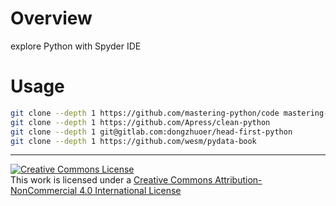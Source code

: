 # Overview

explore Python with Spyder IDE

# Usage

```bash
git clone --depth 1 https://github.com/mastering-python/code mastering-python
git clone --depth 1 https://github.com/Apress/clean-python
git clone --depth 1 git@gitlab.com:dongzhuoer/head-first-python 
git clone --depth 1 https://github.com/wesm/pydata-book
```



-----------------------
[![Creative Commons License](https://i.creativecommons.org/l/by-nc/4.0/88x31.png)](http://creativecommons.org/licenses/by-nc/4.0/)  
This work is licensed under a [Creative Commons Attribution-NonCommercial 4.0 International License](http://creativecommons.org/licenses/by-nc/4.0/)
